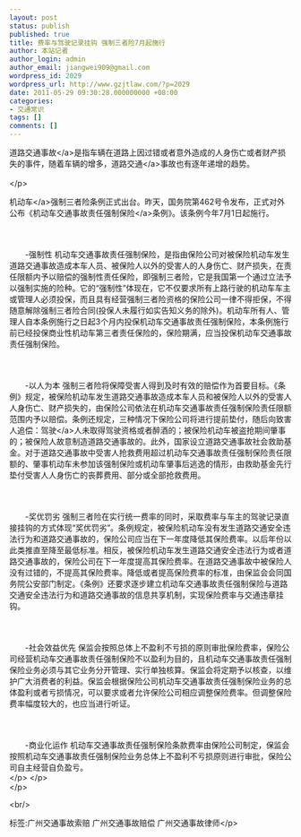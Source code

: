 ```yaml
---
layout: post
status: publish
published: true
title: 费率与驾驶记录挂钩 强制三者险7月起施行
author: 本站记者
author_login: admin
author_email: jiangwei909@gmail.com
wordpress_id: 2029
wordpress_url: http://www.gzjtlaw.com/?p=2029
date: 2011-05-29 09:30:28.000000000 +08:00
categories:
- 交通常识
tags: []
comments: []
---
```

<p>道路<a>交通事故<&#47;a>是指车辆在道路上因过错或者意外造成的人身伤亡或者财产损失的事件，随着车辆的增多，<a>道路交通<&#47;a>事故也有逐年递增的趋势。<br><br><&#47;p> <p> <a>机动车<&#47;a>强制三者险条例正式出台。昨天，国务院第462号令发布，正式对外公布《机动车交通事故责任强制<a>保险<&#47;a>条例》。该条例今年7月1日起施行。<br><br>　　<br><br>　　-强制性 机动车交通事故责任强制保险，是指由保险公司对被保险机动车发生道路交通事故造成本车人员、被保险人以外的受害人的人身伤亡、财产损失，在责任限额内予以赔偿的强制性责任保险，即强制三者险，它是我国第一个通过立法予以强制实施的险种。它的&ldquo;强制性&rdquo;体现在，它不仅要求所有上路行驶的机动车车主或管理人必须投保，而且具有经营强制三者险资格的保险公司一律不得拒保，不得随意解除强制三者险合同(投保人未履行如实告知义务的除外)。机动车所有人、管理人自本条例施行之日起3个月内投保机动车交通事故责任强制保险，本条例施行前已经投保商业性机动车第三者责任保险的，保险期满，应当投保机动车交通事故责任强制保险。<br><br>　　<br><br>　　-以人为本 强制三者险将保障受害人得到及时有效的赔偿作为首要目标。《条例》规定，被保险机动车发生道路交通事故造成本车人员和被保险人以外的受害人人身伤亡、财产损失的，由保险公司依法在机动车交通事故责任强制保险责任限额范围内予以赔偿。条例还规定，三种情况下保险公司将进行提前垫付，随后向致害人追偿：<a>驾驶<&#47;a>人未取得驾驶资格或者醉酒的；被保险机动车被盗抢期间肇事的；被保险人故意制造道路交通事故的。此外，国家设立道路交通事故社会救助基金。对于道路交通事故中受害人抢救费用超过机动车交通事故责任强制保险责任限额的、肇事机动车未参加该强制保险或机动车肇事后逃逸的情形，由救助基金先行垫付受害人人身伤亡的丧葬费用、部分或全部抢救费用。<br><br>　　<br><br>　　-奖优罚劣 强制三者险在实行统一费率的同时，采取费率与车主的驾驶记录直接挂钩的方式体现&ldquo;奖优罚劣&rdquo;。条例规定，被保险机动车没有发生道路交通安全违法行为和道路交通事故的，保险公司应当在下一年度降低其保险费率。以后年份以此类推直至降至最低标准。相反，被保险机动车发生道路交通安全违法行为或者道路交通事故的，保险公司在下一年度提高其保险费率。在道路交通事故中被保险人没有过错的，不提高其保险费率。降低或者提高保险费率的标准，由保监会会同国务院公安部门制定。《条例》还要求逐步建立机动车交通事故责任强制保险与道路交通安全违法行为和道路交通事故的信息共享机制，实现保险费率与交通违章挂钩。<br><br>　　<br><br>　　-社会效益优先 保监会按照总体上不盈利不亏损的原则审批保险费率，保险公司经营机动车交通事故责任强制保险不以盈利为目的，且机动车交通事故责任强制保险业务必须与其它业务分开管理、实行单独核算。保监会将定期予以核查，以维护广大消费者的利益。保监会根据保险公司机动车交通事故责任强制保险业务的总体盈利或者亏损情况，可以要求或者允许保险公司相应调整保险费率。但调整保险费率幅度较大的，也应当进行听证。<br><br>　　<br><br>　　-商业化运作 机动车交通事故责任强制保险条款费率由保险公司制定，保监会按照机动车交通事故责任强制保险业务总体上不盈利不亏损原则进行审批，保险公司自主经营自负盈亏。<br> <&#47;p> <&#47;p><br><&#47;p><br&#47;><p>标签:广州交通事故索赔 广州交通事故赔偿 广州交通事故律师<&#47;p>
